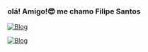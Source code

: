 
### olá! Amigo!😎 me chamo Filipe Santos

[![Blog](https://img.shields.io/badge/dev.to-0A0A0A?style=for-the-badge&logo=devdotto&logoColor=white)](LIP.DEV)

[![Blog](https://img.shields.io/badge/dev.to-0A0A0A?style=for-the-badge&logo=devdotto&logoColor=white)](https://www.linkedin.com/in/filipe-santos-769914276)

